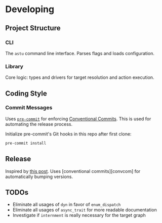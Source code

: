 # Developing

## Project Structure

### CLI

The `astu` command line interface. Parses flags and loads configuration.

### Library

Core logic: types and drivers for target resolution and action execution.

## Coding Style

### Commit Messages

Uses [`pre-commit`][pc] for enforcing [Conventional Commits][cc]. This is used for automating the release process.

Initialize pre-commit's Git hooks in this repo after first clone:

```sh
pre-commit install
```

## Release

Inspired by [this post][autorel]. Uses [conventional commits][convcom] for automatically bumping versions.

## TODOs

- Eliminate all usages of `dyn` in favor of `enum_dispatch`
- Eliminate all usages of `async_trait` for more readable documentation
- Investigate if `internment` is really necessary for the target graph

[autorel]: https://blog.orhun.dev/automated-rust-releases/
[pc]: https://pre-commit.com/
[cc]: https://www.conventionalcommits.org/en/v1.0.0/#summary
